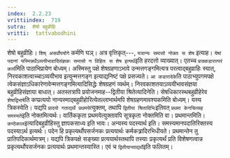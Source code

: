 ```yaml
---
index:  2.2.23
vrittiindex:  719
sutra:  शेषो बहुव्रीहिः
vritti:  tattvabodhini 
---
```


शेषो बहुव्रीहिः। `शिष् असर्वोपयोगे` कर्मणि घञ्। अत्र वृत्तिकृत्---, `यत्रान्यः समासो नोक्तः स शेष` इत्याह। `येषां पदानां यस्मिन्नर्थेऽव्ययीभावादिसंज्ञकः समासो न विहितः स शेष इत्यर्थ`इति हरदत्तो व्याख्यात्। एतच्च `प्राक्कडारात्परं कार्य`मिति पाठाभिप्रायेण बोध्यम्। अस्मिस्तु पक्षे शेषग्रहणाऽभावे उन्मत्तगङ्गमित्यत्र परत्वाद्बहुव्राहिः स्यात्, निरवकाशत्वाच्चाऽव्ययीभाव इत्युन्मत्तगङ्ग इत्याद्यनिष्टं पक्षे प्रसज्यते। `आ कडारादेके`ति पाठाभ्युपगमपक्षे त्वेकसंज्ञाऽधिकारेणावेन्मत्तगङ्गमित्यादिसिद्धेः शेषग्रहणं व्यर्थम्। निरवकाशतयाऽव्ययीभावसंज्ञया बहुव्रीहिसंज्ञाया बाधात्। अतस्तत्रापि प्रयोजनमाह--द्वितीया श्रितेत्यादिनेति। सेषधिकारस्थबहुव्रीहेरेव `शेषाद्विभाषे`ति कप्प्रत्ययो नान्यस्माद्बहुव्रीहोरित्येतल्लाभार्थमपि शेषग्रहणमावश्यकमिति बोध्यम्। यस्य त्रिकस्येति। यद्यपि `प्रादयो गताद्यर्थे प्रथमये`त्युक्तम्, तथापि `द्वितीया श्रितादिभिः`इतिवत् `प्रथमा केनचित्सह समस्यते`इति नोक्तमित्यर्थः। वार्तिककृता प्रथमयेत्युक्तावपि सूत्रकृता नोक्तमिति वा। प्रथमान्तमिति। `कण्ठेकाल`इत्यादिबहुव्रीहिस्तु ज्ञापकसाध्य इति भावः। अन्यस्य पदस्यार्थ इति। समस्यमानपदातिरिक्तस्य पदस्याऽर्थ इत्यर्थः। पदेन हि प्रकृत्यर्थोपसर्जनकः प्रत्ययार्थः कर्मकत्र्रादिरभिधीयते। प्रथमान्तेन तु प्रातिपदिकार्थमात्रम्। यद्यपि त्रिकपक्षे सङ्ख्या प्रत्ययार्थस्तथापि तस्याः प्रकृत्यर्थं प्रति विशेषणत्वान्न प्रकृत्यर्थोपसर्जनकः प्रत्ययार्थः प्रथमान्तस्यास्ति। एवं च `द्वितीयान्ताद्यर्थे`इति फलितम्। 


